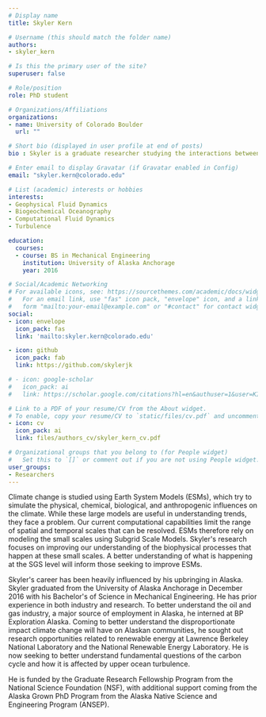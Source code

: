 ```yaml
---
# Display name
title: Skyler Kern

# Username (this should match the folder name)
authors:
- skyler_kern

# Is this the primary user of the site?
superuser: false

# Role/position
role: PhD student

# Organizations/Affiliations
organizations:
- name: University of Colorado Boulder
  url: ""

# Short bio (displayed in user profile at end of posts)
bio : Skyler is a graduate researcher studying the interactions between fluid dynamics and biogeochemical processes in the upper ocean.

# Enter email to display Gravatar (if Gravatar enabled in Config)
email: "skyler.kern@colorado.edu"

# List (academic) interests or hobbies
interests:
- Geophysical Fluid Dynamics
- Biogeochemical Oceanography
- Computational Fluid Dynamics
- Turbulence

education:
  courses:
  - course: BS in Mechanical Engineering
    institution: University of Alaska Anchorage
    year: 2016

# Social/Academic Networking
# For available icons, see: https://sourcethemes.com/academic/docs/widgets/#icons
#   For an email link, use "fas" icon pack, "envelope" icon, and a link in the
#   form "mailto:your-email@example.com" or "#contact" for contact widget.
social:
- icon: envelope
  icon_pack: fas
  link: 'mailto:skyler.kern@colorado.edu'

- icon: github
  icon_pack: fab
  link: https://github.com/skylerjk

# - icon: google-scholar
#   icon_pack: ai
#   link: https://scholar.google.com/citations?hl=en&authuser=1&user=KI1FZOcAAAAJ

# Link to a PDF of your resume/CV from the About widget.
# To enable, copy your resume/CV to `static/files/cv.pdf` and uncomment the lines below.  
- icon: cv
  icon_pack: ai
  link: files/authors_cv/skyler_kern_cv.pdf

# Organizational groups that you belong to (for People widget)
#   Set this to `[]` or comment out if you are not using People widget.  
user_groups:
- Researchers
---
```

Climate change is studied using Earth System Models (ESMs), which try to simulate the physical, chemical, biological, and anthropogenic influences on the climate. While these large models are useful in understanding trends, they face a problem. Our current computational capabilities limit the range of spatial and temporal scales that can be resolved. ESMs therefore rely on modeling the small scales using Subgrid Scale Models. Skyler's research focuses on improving our understanding of the biophysical processes that happen at these small scales. A better understanding of what is happening at the SGS level will inform those seeking to improve ESMs.

Skyler's career has been heavily influenced by his upbringing in Alaska. Skyler graduated from the University of Alaska Anchorage in December 2016 with his Bachelor's of Science in Mechanical Engineering. He has prior experience in both industry and research. To better understand the oil and gas industry, a major source of employment in Alaska, he interned at BP Exploration Alaska. Coming to better understand the disproportionate impact climate change will have on Alaskan communities, he sought out research opportunities related to renewable energy at Lawrence Berkeley National Laboratory and the National Renewable Energy Laboratory. He is now seeking to better understand fundamental questions of the carbon cycle and how it is affected by upper ocean turbulence.

He is funded by the Graduate Research Fellowship Program from the National Science Foundation (NSF), with additional support coming from the Alaska Grown PhD Program from the Alaska Native Science and Engineering Program (ANSEP). 
